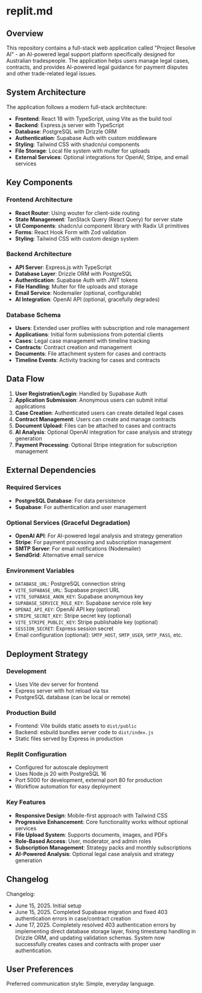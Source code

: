 # replit.md

## Overview

This repository contains a full-stack web application called "Project Resolve AI" - an AI-powered legal support platform specifically designed for Australian tradespeople. The application helps users manage legal cases, contracts, and provides AI-powered legal guidance for payment disputes and other trade-related legal issues.

## System Architecture

The application follows a modern full-stack architecture:

- **Frontend**: React 18 with TypeScript, using Vite as the build tool
- **Backend**: Express.js server with TypeScript
- **Database**: PostgreSQL with Drizzle ORM
- **Authentication**: Supabase Auth with custom middleware
- **Styling**: Tailwind CSS with shadcn/ui components
- **File Storage**: Local file system with multer for uploads
- **External Services**: Optional integrations for OpenAI, Stripe, and email services

## Key Components

### Frontend Architecture
- **React Router**: Using wouter for client-side routing
- **State Management**: TanStack Query (React Query) for server state
- **UI Components**: shadcn/ui component library with Radix UI primitives
- **Forms**: React Hook Form with Zod validation
- **Styling**: Tailwind CSS with custom design system

### Backend Architecture
- **API Server**: Express.js with TypeScript
- **Database Layer**: Drizzle ORM with PostgreSQL
- **Authentication**: Supabase Auth with JWT tokens
- **File Handling**: Multer for file uploads and storage
- **Email Service**: Nodemailer (optional, configurable)
- **AI Integration**: OpenAI API (optional, gracefully degrades)

### Database Schema
- **Users**: Extended user profiles with subscription and role management
- **Applications**: Initial form submissions from potential clients
- **Cases**: Legal case management with timeline tracking
- **Contracts**: Contract creation and management
- **Documents**: File attachment system for cases and contracts
- **Timeline Events**: Activity tracking for cases and contracts

## Data Flow

1. **User Registration/Login**: Handled by Supabase Auth
2. **Application Submission**: Anonymous users can submit initial applications
3. **Case Creation**: Authenticated users can create detailed legal cases
4. **Contract Management**: Users can create and manage contracts
5. **Document Upload**: Files can be attached to cases and contracts
6. **AI Analysis**: Optional OpenAI integration for case analysis and strategy generation
7. **Payment Processing**: Optional Stripe integration for subscription management

## External Dependencies

### Required Services
- **PostgreSQL Database**: For data persistence
- **Supabase**: For authentication and user management

### Optional Services (Graceful Degradation)
- **OpenAI API**: For AI-powered legal analysis and strategy generation
- **Stripe**: For payment processing and subscription management
- **SMTP Server**: For email notifications (Nodemailer)
- **SendGrid**: Alternative email service

### Environment Variables
- `DATABASE_URL`: PostgreSQL connection string
- `VITE_SUPABASE_URL`: Supabase project URL
- `VITE_SUPABASE_ANON_KEY`: Supabase anonymous key
- `SUPABASE_SERVICE_ROLE_KEY`: Supabase service role key
- `OPENAI_API_KEY`: OpenAI API key (optional)
- `STRIPE_SECRET_KEY`: Stripe secret key (optional)
- `VITE_STRIPE_PUBLIC_KEY`: Stripe publishable key (optional)
- `SESSION_SECRET`: Express session secret
- Email configuration (optional): `SMTP_HOST`, `SMTP_USER`, `SMTP_PASS`, etc.

## Deployment Strategy

### Development
- Uses Vite dev server for frontend
- Express server with hot reload via tsx
- PostgreSQL database (can be local or remote)

### Production Build
- Frontend: Vite builds static assets to `dist/public`
- Backend: esbuild bundles server code to `dist/index.js`
- Static files served by Express in production

### Replit Configuration
- Configured for autoscale deployment
- Uses Node.js 20 with PostgreSQL 16
- Port 5000 for development, external port 80 for production
- Workflow automation for easy deployment

### Key Features
- **Responsive Design**: Mobile-first approach with Tailwind CSS
- **Progressive Enhancement**: Core functionality works without optional services
- **File Upload System**: Supports documents, images, and PDFs
- **Role-Based Access**: User, moderator, and admin roles
- **Subscription Management**: Strategy packs and monthly subscriptions
- **AI-Powered Analysis**: Optional legal case analysis and strategy generation

## Changelog

Changelog:
- June 15, 2025. Initial setup
- June 15, 2025. Completed Supabase migration and fixed 403 authentication errors in case/contract creation
- June 17, 2025. Completely resolved 403 authentication errors by implementing direct database storage layer, fixing timestamp handling in Drizzle ORM, and updating validation schemas. System now successfully creates cases and contracts with proper user authentication.

## User Preferences

Preferred communication style: Simple, everyday language.